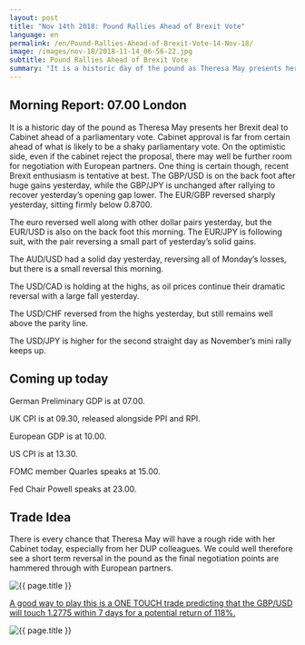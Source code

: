 ```yaml
---
layout: post
title: "Nov 14th 2018: Pound Rallies Ahead of Brexit Vote"
language: en
permalink: /en/Pound-Rallies-Ahead-of-Brexit-Vote-14-Nov-18/
image: /images/nov-18/2018-11-14_06-56-22.jpg
subtitle: Pound Rallies Ahead of Brexit Vote
summary: "It is a historic day of the pound as Theresa May presents her Brexit deal to Cabinet ahead of a parliamentary vote. Cabinet approval is far from certain ahead of what is likely to be a shaky parliamentary vote"
---
```

## Morning Report: 07.00 London

It is a historic day of the pound as Theresa May presents her Brexit deal to Cabinet ahead of a parliamentary vote. Cabinet approval is far from certain ahead of what is likely to be a shaky parliamentary vote. On the optimistic side, even if the cabinet reject the proposal, there may well be further room for negotiation with European partners. One thing is certain though, recent Brexit enthusiasm is tentative at best. The GBP/USD is on the back foot after huge gains yesterday, while the GBP/JPY is unchanged after rallying to recover yesterday’s opening gap lower. The EUR/GBP reversed sharply yesterday, sitting firmly below 0.8700. 

The euro reversed well along with other dollar pairs yesterday, but the EUR/USD is also on the back foot this morning. The EUR/JPY is following suit, with the pair reversing a small part of yesterday’s solid gains. 

The AUD/USD had a solid day yesterday, reversing all of Monday’s losses, but there is a small reversal this morning. 

The USD/CAD is holding at the highs, as oil prices continue their dramatic reversal with a large fall yesterday. 

The USD/CHF reversed from the highs yesterday, but still remains well above the parity line. 

The USD/JPY is higher for the second straight day as November’s mini rally keeps up. 

## Coming up today

German Preliminary GDP is at 07.00. 

UK CPI is at 09.30, released alongside PPI and RPI. 

European GDP is at 10.00. 

US CPI is at 13.30. 

FOMC member Quarles speaks at 15.00. 

Fed Chair Powell speaks at 23.00. 

## Trade Idea

There is every chance that Theresa May will have a rough ride with her Cabinet today, especially from her DUP colleagues. We could well therefore see a short term reversal in the pound as the final negotiation points are hammered through with European partners.

<img class="post-image" src="{{ site.url }}/images/nov-18/2018-11-14_06-56-22.jpg" alt="{{ page.title }}" title="{{ page.title }}">

<a href="%LINK%%?currency=GBP&market=forex&underlying=frxGBPUSD&formname=touchnotouch&duration_amount=7&duration_units=d&amount=10&amount_type=stake&expiry_type=duration&barrier=1.2775" target="_blank">A good way to play this is a ONE TOUCH trade predicting that the GBP/USD will touch 1.2775 within 7 days for a potential return of 118%.</a>

<img class="post-image" src="{{ site.url }}/images/nov-18/2018-11-14_06-54-53.jpg" alt="{{ page.title }}" title="{{ page.title }}">